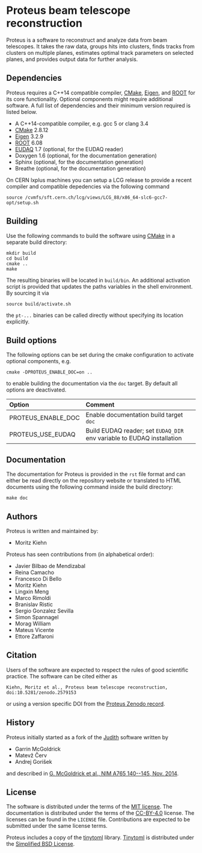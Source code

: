 Proteus beam telescope reconstruction
=====================================

Proteus is a software to reconstruct and analyze data from beam
telescopes. It takes the raw data, groups hits into clusters, finds
tracks from clusters on multiple planes, estimates optimal track
parameters on selected planes, and provides output data for further
analysis.

Dependencies
------------

Proteus requires a C++14 compatible compiler, [CMake][cmake], [Eigen][eigen],
and [ROOT][root] for its core functionality. Optional components might require
additional software. A full list of dependencies and their minimum version
required is listed below.

*   A C++14-compatible compiler, e.g. gcc 5 or clang 3.4
*   [CMake][cmake] 2.8.12
*   [Eigen][eigen] 3.2.9
*   [ROOT][root] 6.08
*   [EUDAQ][eudaq] 1.7 (optional, for the EUDAQ reader)
*   Doxygen 1.6 (optional, for the documentation generation)
*   Sphinx (optional, for the documentation generation)
*   Breathe (optional, for the documentation generation)

On CERN lxplus machines you can setup a LCG release to provide a recent
compiler and compatible depedencies via the following command

    source /cvmfs/sft.cern.ch/lcg/views/LCG_88/x86_64-slc6-gcc7-opt/setup.sh

Building
--------

Use the following commands to build the software using [CMake][cmake] in a
separate build directory:

    mkdir build
    cd build
    cmake ..
    make

The resulting binaries will be located in `build/bin`. An additional
activation script is provided that updates the paths variables in the shell
environment. By sourcing it via

    source build/activate.sh

the `pt-...` binaries can be called directly without specifying its location
explicitly.

Build options
-------------

The following options can be set during the cmake configuration to activate
optional components, e.g.

    cmake -DPROTEUS_ENABLE_DOC=on ..

to enable building the documentation via the `doc` target. By default all
options are deactivated.

| Option             | Comment |
| :----------------- | :------ |
| PROTEUS_ENABLE_DOC | Enable documentation build target `doc`
| PROTEUS_USE_EUDAQ  | Build EUDAQ reader; set `EUDAQ_DIR` env variable to EUDAQ installation

Documentation
-------------

The documentation for Proteus is provided in the `rst` file format and can
either be read directly on the repository website or translated to HTML
documents using the following command inside the build directory:

    make doc

Authors
-------

Proteus is written and maintained by:

*   Moritz Kiehn

Proteus has seen contributions from (in alphabetical order):

*   Javier Bilbao de Mendizabal
*   Reina Camacho
*   Francesco Di Bello
*   Moritz Kiehn
*   Lingxin Meng
*   Marco Rimoldi
*   Branislav Ristic
*   Sergio Gonzalez Sevilla
*   Simon Spannagel
*   Morag William
*   Mateus Vicente
*   Ettore Zaffaroni

Citation
--------

Users of the software are expected to respect the rules of good
scientific practice. The software can be cited either as

    Kiehn, Moritz et al., Proteus beam telescope reconstruction, doi:10.5281/zenodo.2579153

or using a version specific DOI from the
[Proteus Zenodo record][proteus-zenodo].

History
-------

Proteus initially started as a fork of the [Judith][judith-sw] software
written by

*   Garrin McGoldrick
*   Matevž Červ
*   Andrej Gorišek

and described in
[G. McGoldrick et al., NIM A765 140--145, Nov. 2014][judith-paper2014].

License
-------

The software is distributed under the terms of the
[MIT license][license-mit]. The documentation is distributed under the
terms of the [CC-BY-4.0][license-ccby4] license.  The licenses can be
found in the `LICENSE` file. Contributions are expected to be submitted
under the same license terms.

Proteus includes a copy of the [tinytoml][tinytoml]
library. [Tinytoml][tinytoml] is distributed under the
[Simplified BSD License][license-bsd].


[cmake]: http://www.cmake.org
[eigen]: http://eigen.tuxfamily.org
[eudaq]: http://eudaq.github.io
[judith-sw]: https://github.com/gmcgoldr/judith
[judith-paper2014]: http://dx.doi.org/10.1016/j.nima.2014.05.033
[license-bsd]: https://spdx.org/licenses/BSD-2-Clause.html
[license-ccby4]: https://creativecommons.org/licenses/by/4.0/
[license-mit]: https://spdx.org/licenses/MIT.html
[proteus-zenodo]: https://zenodo.org/record/2579153
[root]: https://root.cern.ch
[tinytoml]: https://github.com/mayah/tinytoml
